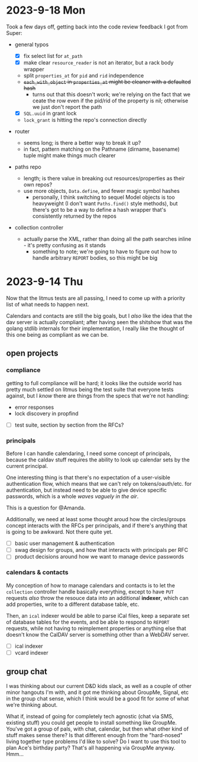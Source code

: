 # 2023-9-18 Mon

Took a few days off, getting back into the code review feedback I got from Super:

* general typos
  * [x] fix select list for `at_path`
  * [x] make clear `resource_reader` is not an iterator, but a rack body wrapper
  * split `properties_at` for `pid` and `rid` independence
  * ~~`each_with_object` in `properties_at` might be cleaner with a defaulted hash~~
    * turns out that this doesn't work; we're relying on the fact that we ceate the row
      even if the pid/rid of the property is nil; otherwise we just don't report the path
  * [x] `SQL.uuid` in grant lock
  * `lock_grant` is hitting the repo's connection directly

* router
  * seems long; is there a better way to break it up?
  * in fact, pattern matching on the Pathname (dirname, basename) tuple might make things much clearer

* paths repo
  * length; is there value in breaking out resources/properties as their own repos?
  * use more objects, `Data.define`, and fewer magic symbol hashes
    * personally, I think switching to sequel Model objects is too heavyweight (I don't want `Paths.find()` style methods),
      but there's got to be a way to define a hash wrapper that's consistently returned by the repos

* collection controller
  * actually parse the XML, rather than doing all the path searches inline - it's pretty confusing as it stands
    * something to note; we're going to have to figure out how to handle arbitrary `REPORT` bodies, so this might be big

# 2023-9-14 Thu

Now that the litmus tests are all passing, I need to come up with a priority list of what needs to happen next.

Calendars and contacts are still the big goals, but I _also_ like the idea that the dav server is actually compliant; after having seen the shitshow that was the golang stdlib internals for their implementation, I really like the thought of this one being as compliant as we can be.

## open projects

### compliance

getting to full compliance will be hard; it looks like the outside world has pretty much settled on litmus being the test suite that everyone tests against, but I _know_ there are things from the specs that we're not handling:

- error responses
- lock discovery in propfind

- [ ] test suite, section by section from the RFCs?

### principals

Before I can handle calendaring, I need some concept of principals, because the caldav stuff requires the ability to look up calendar sets by the current principal.

One interesting thing is that there's no expectation of a user-visible authentication flow, which means that we can't rely on tokens/oauth/etc. for authentication, but instead need to be able to give device specific passwords, which is a whole _waves vaguely in the air_.

This is a question for @Amanda.

Additionally, we need at least some thought aroud how the circles/groups concept interacts with the RFCs per principals, and if there's anything that is going to be awkward. Not there quite yet.

- [ ] basic user management & authentication
- [ ] swag design for groups, and how that interacts with principals per RFC
- [ ] product decisions around how we want to manage device passwords

### calendars & contacts

My conception of how to manage calendars and contacts is to let the `collection` controller handle basically everything, except to have `PUT` requests _also_ throw the resouce data into an additional **indexer**, which can add properties, write to a different database table, etc.

Then, an `ical` indexer would be able to parse iCal files, keep a separate set of database tables for the events, and be able to respond to `REPORT` requests, while not having to reimplement properties or anything else that doesn't know the CalDAV server is something other than a WebDAV server.

- [ ] ical indexer
- [ ] vcard indexer

## group chat

I was thinking about our current D&D kids slack, as well as a couple of other minor hangouts I'm with, and it got me thinking about GroupMe, Signal, etc in the group chat sense, which I think would be a good fit for some of what we're thinking about.

What if, instead of going for completely tech agnostic (chat via SMS, existing stuff) you could get people to install something like GroupMe. You've got a group of pals, with chat, calendar, but then what other kind of stuff makes sense there? Is that different enough from the "hard-nosed" living together type problems I'd like to solve? Do I want to use this tool to plan Ace's birthday party? That's all happening via GroupMe anyway. Hmm...

